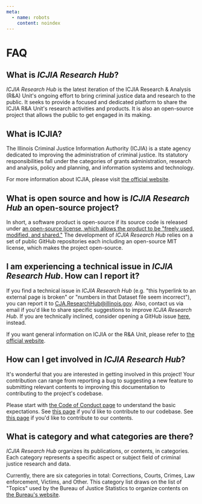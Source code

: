 ```yaml
---
meta:
  - name: robots
    content: noindex
---
```


# FAQ

## What is _ICJIA Research Hub_?

_ICJIA Research Hub_ is the latest iteration of the ICJIA Research & Analysis (R&A) Unit's ongoing effort to bring criminal justice data and research to the public. It seeks to provide a focused and dedicated platform to share the ICJIA R&A Unit's research activities and products. It is also an open-source project that allows the public to get engaged in its making.

## What is ICJIA?

The Illinois Criminal Justice Information Authority (ICJIA) is a state agency dedicated to improving the administration of criminal justice. Its statutory responsibilities fall under the categories of grants administration, research and analysis, policy and planning, and information systems and technology.

For more information about ICJIA, please visit [the official website](http://icjia.state.il.us).

## What is open source and how is _ICJIA Research Hub_ an open-source project?

In short, a software product is open-source if its source code is released under [an open-source license, which allows the product to be "freely used, modified, and shared."](https://opensource.org/licenses) The development of _ICJIA Research Hub_ relies on a set of public GitHub repositories each including an open-source MIT license, which makes the project open-source.

## I am experiencing a technical issue in _ICJIA Research Hub_. How can I report it?

If you find a technical issue in _ICJIA Research Hub_ (e.g. "this hyperlink to an external page is broken" or "numbers in that Dataset file seem incorrect"), you can report it to [CJA.ResearchHub@illinois.gov](mailto:CJA.ResearchHub@illinois.gov). Also, contact us via email if you'd like to share specific suggestions to improve _ICJIA Research Hub_. If you are technically inclined, consider opening a GitHub issue [here](https://github.com/icjia/researchhub/issues), instead.

If you want general information on ICJIA or the R&A Unit, please refer to [the official website](http://icjia.state.il.us).

## How can I get involved in _ICJIA Research Hub_?

It's wonderful that you are interested in getting involved in this project! Your contribution can range from reporting a bug to suggesting a new feature to submitting relevant contents to improving this documentation to contributing to the project's codebase.

Please start with [the Code of Conduct page](/dev-guide/contributing/code_of_conduct.md) to understand the basic expectations. See [this page](/dev-guide/contributing/codebase.md) if you'd like to contribute to our codebase. See [this page](/dev-guide/contributing/contents.md) if you'd like to contribute to our contents.

## What is category and what categories are there?

_ICJIA Research Hub_ organizes its publications, or contents, in categories. Each category represents a specific aspect or subject field of criminal justice research and data.

Currently, there are six categories in total: Corrections, Courts, Crimes, Law enforcement, Victims, and Other. This category list draws on the list of "Topics" used by the Bureau of Justice Statistics to organize contents on [the Bureau's website](https://www.bjs.gov/).

<FundingStatement />

